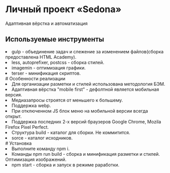 # Личный проект «Sedona» 
Адаптивная вёрстка и автоматизация
<h2> Используемые инструменты </h2>
<li>gulp - объединение задач и слежение за изменением файлов(сборка предоставлена HTML Academy). </li>
<li>less, autoprefixer, postcss - сборка стилей. </li>
<li>imagemin - оптимизация графики. </li>
<li>terser - минификация скриптов. </li>
# Особенности реализации 
<li>Для организации разметки и стилей использована методология БЭМ. </li>
<li>Адаптивная вёрстка "mobile first" - дефолтной является мобильная версия. </li>
<li>Медиазапросы строятся от меньшего к большему. </li>
<li>Поддержка webp. </li>
<li>При отключенном JS блок меню на мобильной версии всегда открыт. </li>
<li>Поддержка последних 2-х версий браузеров Google Chrome, Mozila Firefox Pixel Perfect. </li>
<li>Структура build - каталог для сборки. Не коммитится. </li>
<li>sorce - каталог исходников. </li>
# Установка 
<li>Выполните команду npm i. </li>
<li>Команды npm run build - сборка и минификация разметки и стилей. Оптимизация изображений. </li>
<li>npm start - сборка и запуск в режиме раработки.</li>
